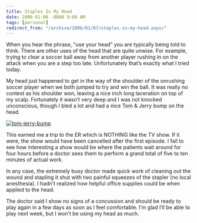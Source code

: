```yaml
---
title: Staples In My Head
date: 2006-01-08 -0800 9:00 AM
tags: [personal]
redirect_from: "/archive/2006/01/07/staples-in-my-head.aspx/"
---
```


When you hear the phrase, “use your head” you are typically being told
to think. There are other uses of the head that are quite unwise. For
example, trying to clear a soccer ball away from another player rushing
in on the attack when you are a step too late. Unfortunately that’s
exactly what I tried today.

My head just happened to get in the way of the shoulder of the onrushing
soccer player when we both jumped to try and win the ball. It was really
no contest as his shoulder won, leaving a nice inch long laceration on
top of my scalp. Fortunately it wasn’t very deep and I was not knocked
unconscious, though I bled a lot and had a nice Tom & Jerry bump on the
head.

[![tom-jerry-bump](https://haacked.com/images/haacked_com/WindowsLiveWriter/Staples-In-My-Head_132F8/tom-jerry-bump_thumb.jpg "tom-jerry-bump")](https://haacked.com/images/haacked_com/WindowsLiveWriter/Staples-In-My-Head_132F8/tom-jerry-bump_2.jpg)

This earned me a trip to the ER which is NOTHING like the TV show. If it
were, the show would have been cancelled after the first episode. I fail
to see how interesting a show would be where the patients wait around
for four hours before a doctor sees them to perform a grand total of
five to ten minutes of actual work.

In any case, the extremely busy doctor made quick work of cleaning out
the wound and stapling it shut with two painful squeezes of the stapler
(no local anesthesia). I hadn’t realized how helpful office supplies
could be when applied to the head.

The doctor said I show no signs of a concussion and should be ready to
play again in a few days as soon as I feel comfortable. I’m glad I’ll be
able to play next week, but I won’t be using my head as much.

